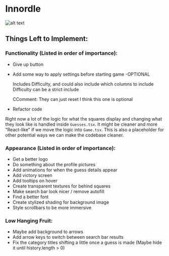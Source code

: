 # Innordle

![alt text](./WanderingInndle.png)

## Things Left to Implement:
### Functionality (Listed in order of importance):

- Give up button

- Add some way to apply settings before starting game -OPTIONAL

    Includes Difficulty, and could also include which columns to include
    Difficulty can be a strict include 
    
    CComment: They can just reset I think this one is optional

- Refactor code

Right now a lot of the logic for what the squares display and changing what they look like is handled inside `Guesses.tsx`. It might be cleaner and more "React-like" if we move the logic into `Game.tsx`. This is also a placeholder for other potential ways we can make the codebase cleaner.

### Appearance (Listed in order of importance):
- Get a better logo
- Do something about the profile pictures
- Add animations for when the guess details appear
- Add victory screen
- Add tooltips on hover
- Create transparent textures for behind squares
- Make search bar look nicer / remove autofill
- Find a better font
- Create stylized shading for background image 
- Style scrollbars to be more immersive

### Low Hanging Fruit:
- Maybe add background to arrows
- Add arrow keys to switch between search bar results
- Fix the category titles shifting a little once a guess is made (Maybe hide it until history.length > 0)

